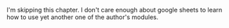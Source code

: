 I'm skipping this chapter. I don't care enough about google sheets to learn how to use yet another one of the author's modules. 